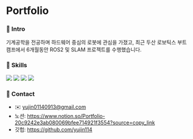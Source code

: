 # Portfolio


### 📌 Intro

기계공학을 전공하며 하드웨어 중심의 로봇에 관심을 가졌고, 최근 두산 로보틱스 부트캠프에서 6개월동안 ROS2 및 SLAM 프로젝트를 수행했습니다. 


### 💪 Skills

<p>
  <img src="https://img.shields.io/badge/ROS2-22314E?style=for-the-badge&logo=ros&logoColor=white"/>
  <img src="https://img.shields.io/badge/Python-3776AB?style=for-the-badge&logo=python&logoColor=white"/>
  <img src="https://img.shields.io/badge/C%2B%2B-00599C?style=for-the-badge&logo=c%2B%2B&logoColor=white"/>
  <img src="https://img.shields.io/badge/Ansys-FFB71B?style=for-the-badge&logo=ansys&logoColor=white"/>
</p>


### 📌 Contact

- ✉️ yujin01140913@gmail.com
- 노션: https://www.notion.so/Portfolio-20c9242e3ab080069bfee714921f3554?source=copy_link
- 깃헙: https://github.com/yujin114
